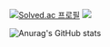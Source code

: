 <!--
**sky7214sky72/sky7214sky72** is a ✨ _special_ ✨ repository because its `README.md` (this file) appears on your GitHub profile.

Here are some ideas to get you started:

- 🔭 I’m currently working on ...
- 🌱 I’m currently learning ...
- 👯 I’m looking to collaborate on ...
- 🤔 I’m looking for help with ...
- 💬 Ask me about ...
- 📫 How to reach me: ...
- 😄 Pronouns: ...
- ⚡ Fun fact: ...
-->
[![Solved.ac
프로필](http://mazassumnida.wtf/api/generate_badge?boj=sky72145)](https://solved.ac/sky72145)
<img src="http://mazandi.herokuapp.com/api?handle=sky72145&theme=warm"/>

![Anurag's GitHub stats](https://github-readme-stats.vercel.app/api?username=sky7214sky72&show_icons=true&theme=radical)
